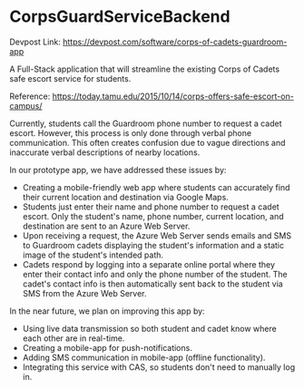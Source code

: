 # CorpsGuardServiceBackend

Devpost Link: https://devpost.com/software/corps-of-cadets-guardroom-app

A Full-Stack application that will streamline the existing Corps of Cadets safe escort service for students.

Reference: https://today.tamu.edu/2015/10/14/corps-offers-safe-escort-on-campus/

Currently, students call the Guardroom phone number to request a cadet escort. However, this process is only done through verbal phone communication. This often creates confusion due to vague directions and inaccurate verbal descriptions of nearby locations.

In our prototype app, we have addressed these issues by:
- Creating a mobile-friendly web app where students can accurately find their current location and destination via Google Maps.
- Students just enter their name and phone number to request a cadet escort. Only the student's name, phone number, current location, and destination are sent to an Azure Web Server.
- Upon receiving a request, the Azure Web Server sends emails and SMS to Guardroom cadets displaying the student's information and a static image of the student's intended path.
- Cadets respond by logging into a separate online portal where they enter their contact info and only the phone number of the student. The cadet's contact info is then automatically sent back to the student via SMS from the Azure Web Server.

In the near future, we plan on improving this app by:
- Using live data transmission so both student and cadet know where each other are in real-time.
- Creating a mobile-app for push-notifications.
- Adding SMS communication in mobile-app (offline functionality).
- Integrating this service with CAS, so students don't need to manually log in.
